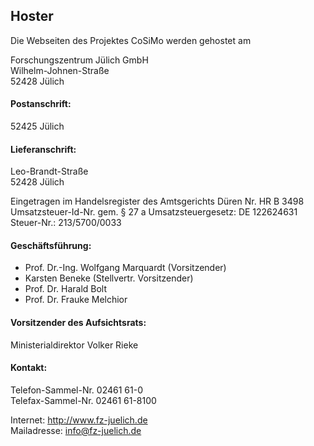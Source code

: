 ## Hoster
Die Webseiten des Projektes CoSiMo werden gehostet am

Forschungszentrum Jülich GmbH  
Wilhelm-Johnen-Straße  
52428 Jülich  

#### Postanschrift:
52425 Jülich

#### Lieferanschrift:
Leo-Brandt-Straße  
52428 Jülich  

Eingetragen im Handelsregister des Amtsgerichts Düren Nr. HR B 3498  
Umsatzsteuer-Id-Nr. gem. § 27 a Umsatzsteuergesetz: DE 122624631  
Steuer-Nr.: 213/5700/0033  

#### Geschäftsführung:
- Prof. Dr.-Ing. Wolfgang Marquardt (Vorsitzender)  
- Karsten Beneke (Stellvertr. Vorsitzender)  
- Prof. Dr. Harald Bolt  
- Prof. Dr. Frauke Melchior

#### Vorsitzender des Aufsichtsrats:
Ministerialdirektor Volker Rieke

#### Kontakt:
Telefon-Sammel-Nr. 02461 61-0  
Telefax-Sammel-Nr. 02461 61-8100  

Internet: http://www.fz-juelich.de  
Mailadresse: info@fz-juelich.de  